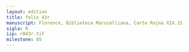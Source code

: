 ```yaml
---
layout: edition
title: folio 43r
manuscript: Florence, Biblioteca Marucelliana, Carte Rajna XIX.15
sigla: R
iip: r043r.tif
milestone: 85
---
```

